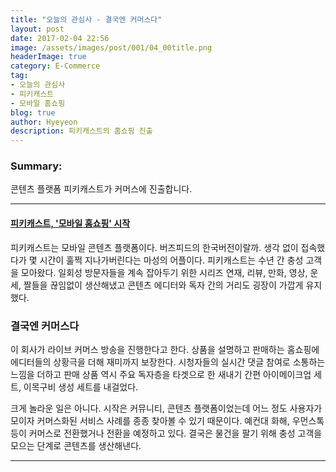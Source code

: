 ```yaml
---
title: "오늘의 관심사 - 결국엔 커머스다"
layout: post
date: 2017-02-04 22:56
image: /assets/images/post/001/04_00title.png
headerImage: true
category: E-Commerce
tag:
- 오늘의 관심사
- 피키캐스트
- 모바일 홈쇼핑
blog: true
author: Hyeyeon
description: 피키캐스트의 홈쇼핑 진출
---
```


### Summary:

콘텐츠 플랫폼 피키캐스트가 커머스에 진출합니다.

---



#### [피키캐스트, '모바일 홈쇼핑' 시작](http://www.zdnet.co.kr/news/news_view.asp?artice_id=20170206101229)

피키캐스트는 모바일 콘텐츠 플랫폼이다. 버즈피드의 한국버전이랄까. 생각 없이 접속했다가 몇 시간이 훌쩍 지나가버린다는 마성의 어플이다. 피키캐스트는 수년 간 충성 고객을 모아왔다. 일회성 방문자들을 계속 잡아두기 위한 시리즈 연재, 리뷰, 만화, 영상, 운세, 짤들을 끊임없이 생산해냈고 콘텐츠 에디터와 독자 간의 거리도 굉장이 가깝게 유지했다.

### 결국엔 커머스다

이 회사가 라이브 커머스 방송을 진행한다고 한다. 상품을 설명하고 판매하는 홈쇼핑에 에디터들의 상황극을 더해 재미까지 보장한다. 시청자들의 실시간 댓글 참여로 소통하는 느낌을 더하고 판매 상품 역시 주요 독자층을 타겟으로 한 새내기 간편 아이메이크업 세트, 이목구비 생성 세트를 내걸었다.

크게 놀라운 일은 아니다. 시작은 커뮤니티, 콘텐츠 플랫폼이었는데 어느 정도 사용자가 모이자 커머스화된 서비스 사례를 종종 찾아볼 수 있기 때문이다. 예컨대 화해, 우먼스톡 등이 커머스로 전환했거나 전환을 예정하고 있다. 결국은 물건을 팔기 위해 충성 고객을 모으는 단계로 콘텐츠를 생산해낸다.



---
